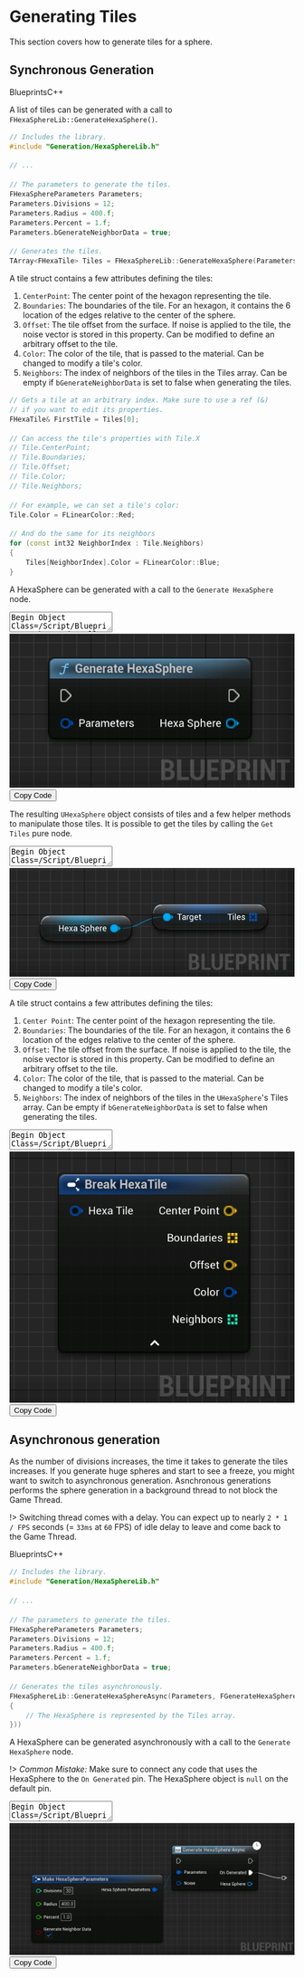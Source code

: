 # Generating Tiles

This section covers how to generate tiles for a sphere.


## Synchronous Generation

<div class="code-switcher show-cpp-false">
<div class="switcher" >
<span class="sw-bp" onclick="switchBp()">Blueprints</span><span class="sw-cpp" onclick="switchCpp()">C++</span>
</div>
<div class="cpp">

A list of tiles can be generated with a call to `FHexaSphereLib::GenerateHexaSphere()`.

```cpp
// Includes the library.
#include "Generation/HexaSphereLib.h"

// ...

// The parameters to generate the tiles.
FHexaSphereParameters Parameters;
Parameters.Divisions = 12;
Parameters.Radius = 400.f;
Parameters.Percent = 1.f; 
Parameters.bGenerateNeighborData = true;

// Generates the tiles.
TArray<FHexaTile> Tiles = FHexaSphereLib::GenerateHexaSphere(Parameters);
```


A tile struct contains a few attributes defining the tiles:
1. `CenterPoint`: The center point of the hexagon representing the tile.
2. `Boundaries`: The boundaries of the tile. For an hexagon, it contains the 6 location of the edges relative to the center of the sphere.
3. `Offset`: The tile offset from the surface. If noise is applied to the tile, the noise vector is stored in this property. Can be modified to define an arbitrary offset to the tile.
4. `Color`: The color of the tile, that is passed to the material. Can be changed to modify a tile's color.
5. `Neighbors`: The index of neighbors of the tiles in the Tiles array. Can be empty if `bGenerateNeighborData` is set to false when generating the tiles.

```cpp
// Gets a tile at an arbitrary index. Make sure to use a ref (&)
// if you want to edit its properties.
FHexaTile& FirstTile = Tiles[0];

// Can access the tile's properties with Tile.X
// Tile.CenterPoint;
// Tile.Boundaries;
// Tile.Offset;
// Tile.Color;
// Tile.Neighbors;

// For example, we can set a tile's color:
Tile.Color = FLinearColor::Red;

// And do the same for its neighbors
for (const int32 NeighborIndex : Tile.Neighbors)
{
    Tiles[NeighborIndex].Color = FLinearColor::Blue;
}
```


</div>

<div class="bp">

A HexaSphere can be generated with a call to the `Generate HexaSphere` node.


<div class="bpcode">
<textarea readonly>
Begin Object Class=/Script/BlueprintGraph.K2Node_CallFunction Name="K2Node_CallFunction_1" ExportPath=/Script/BlueprintGraph.K2Node_CallFunction'"/Game/QuickStart/MyPlanet.MyPlanet:EventGraph.K2Node_CallFunction_1"'
   FunctionReference=(MemberParent=/Script/CoreUObject.Class'"/Script/HexaSphereLib.HexaSphere"',MemberName="GenerateHexaSphere")
   NodePosX=-432
   NodePosY=-576
   NodeGuid=031E3F964DE1EB358981D7B68C26FFC6
   CustomProperties Pin (PinId=B581677E4BD17A367980869296592A2A,PinName="execute",PinToolTip="\nExec",PinType.PinCategory="exec",PinType.PinSubCategory="",PinType.PinSubCategoryObject=None,PinType.PinSubCategoryMemberReference=(),PinType.PinValueType=(),PinType.ContainerType=None,PinType.bIsReference=False,PinType.bIsConst=False,PinType.bIsWeakPointer=False,PinType.bIsUObjectWrapper=False,PinType.bSerializeAsSinglePrecisionFloat=False,PersistentGuid=00000000000000000000000000000000,bHidden=False,bNotConnectable=False,bDefaultValueIsReadOnly=False,bDefaultValueIsIgnored=False,bAdvancedView=False,bOrphanedPin=False,)
   CustomProperties Pin (PinId=B95F675847C265571F4FA5A614018EDA,PinName="then",PinToolTip="\nExec",Direction="EGPD_Output",PinType.PinCategory="exec",PinType.PinSubCategory="",PinType.PinSubCategoryObject=None,PinType.PinSubCategoryMemberReference=(),PinType.PinValueType=(),PinType.ContainerType=None,PinType.bIsReference=False,PinType.bIsConst=False,PinType.bIsWeakPointer=False,PinType.bIsUObjectWrapper=False,PinType.bSerializeAsSinglePrecisionFloat=False,PersistentGuid=00000000000000000000000000000000,bHidden=False,bNotConnectable=False,bDefaultValueIsReadOnly=False,bDefaultValueIsIgnored=False,bAdvancedView=False,bOrphanedPin=False,)
   CustomProperties Pin (PinId=0D98338D45321D5D7AC106A2F66B0488,PinName="self",PinFriendlyName=NSLOCTEXT("K2Node", "Target", "Target"),PinToolTip="Target\nHexa Sphere Object Reference",PinType.PinCategory="object",PinType.PinSubCategory="",PinType.PinSubCategoryObject=/Script/CoreUObject.Class'"/Script/HexaSphereLib.HexaSphere"',PinType.PinSubCategoryMemberReference=(),PinType.PinValueType=(),PinType.ContainerType=None,PinType.bIsReference=False,PinType.bIsConst=False,PinType.bIsWeakPointer=False,PinType.bIsUObjectWrapper=False,PinType.bSerializeAsSinglePrecisionFloat=False,DefaultObject="/Script/HexaSphereLib.Default__HexaSphere",PersistentGuid=00000000000000000000000000000000,bHidden=True,bNotConnectable=False,bDefaultValueIsReadOnly=False,bDefaultValueIsIgnored=False,bAdvancedView=False,bOrphanedPin=False,)
   CustomProperties Pin (PinId=D119B6464B7C5DEA59744AA9606F6E85,PinName="Parameters",PinToolTip="Parameters\nHexa Sphere Parameters Structure (by ref)\n\nThe parameters to generate the tiles.",PinType.PinCategory="struct",PinType.PinSubCategory="",PinType.PinSubCategoryObject=/Script/CoreUObject.ScriptStruct'"/Script/HexaSphereLib.HexaSphereParameters"',PinType.PinSubCategoryMemberReference=(),PinType.PinValueType=(),PinType.ContainerType=None,PinType.bIsReference=True,PinType.bIsConst=True,PinType.bIsWeakPointer=False,PinType.bIsUObjectWrapper=False,PinType.bSerializeAsSinglePrecisionFloat=False,PersistentGuid=00000000000000000000000000000000,bHidden=False,bNotConnectable=False,bDefaultValueIsReadOnly=False,bDefaultValueIsIgnored=True,bAdvancedView=False,bOrphanedPin=False,)
   CustomProperties Pin (PinId=B9509FF64B3BFD2EACDBC984ABE66028,PinName="ReturnValue",PinFriendlyName=NSLOCTEXT("", "6157BE9E4E3349D290C06BB4CBABFC2E", "HexaSphere"),PinToolTip="Hexa Sphere\nHexa Sphere Object Reference\n\nA list of tiles covering a sphere.",Direction="EGPD_Output",PinType.PinCategory="object",PinType.PinSubCategory="",PinType.PinSubCategoryObject=/Script/CoreUObject.Class'"/Script/HexaSphereLib.HexaSphere"',PinType.PinSubCategoryMemberReference=(),PinType.PinValueType=(),PinType.ContainerType=None,PinType.bIsReference=False,PinType.bIsConst=False,PinType.bIsWeakPointer=False,PinType.bIsUObjectWrapper=False,PinType.bSerializeAsSinglePrecisionFloat=False,PersistentGuid=00000000000000000000000000000000,bHidden=False,bNotConnectable=False,bDefaultValueIsReadOnly=False,bDefaultValueIsIgnored=False,bAdvancedView=False,bOrphanedPin=False,)
End Object
</textarea>
<img src="_images/GenerateHexaSphereSync.png"/>
<button onclick="copyBlueprintCode(this)">Copy Code</button>
</div>

The resulting `UHexaSphere` object consists of tiles and a few helper methods to manipulate those tiles. It is possible to get the tiles by calling the `Get Tiles` pure node.

<div class="bpcode">
<textarea readonly>
Begin Object Class=/Script/BlueprintGraph.K2Node_VariableGet Name="K2Node_VariableGet_1" ExportPath=/Script/BlueprintGraph.K2Node_VariableGet'"/Game/QuickStart/MyPlanet.MyPlanet:EventGraph.K2Node_VariableGet_1"'
   VariableReference=(MemberParent=/Script/CoreUObject.Class'"/Script/HexaSphereLib.HexaSphere"',MemberName="Tiles")
   SelfContextInfo=NotSelfContext
   NodePosX=-544
   NodePosY=-784
   NodeGuid=CC054E2844036A0CD470D799FC6B1F66
   CustomProperties Pin (PinId=4E23CD844485E9286D1949914A657F4A,PinName="Tiles",PinFriendlyName="Tiles",Direction="EGPD_Output",PinType.PinCategory="struct",PinType.PinSubCategory="",PinType.PinSubCategoryObject=/Script/CoreUObject.ScriptStruct'"/Script/HexaSphereLib.HexaTile"',PinType.PinSubCategoryMemberReference=(),PinType.PinValueType=(),PinType.ContainerType=Array,PinType.bIsReference=False,PinType.bIsConst=False,PinType.bIsWeakPointer=False,PinType.bIsUObjectWrapper=False,PinType.bSerializeAsSinglePrecisionFloat=False,PersistentGuid=00000000000000000000000000000000,bHidden=False,bNotConnectable=False,bDefaultValueIsReadOnly=False,bDefaultValueIsIgnored=False,bAdvancedView=False,bOrphanedPin=False,)
   CustomProperties Pin (PinId=30879727407F96ED4FD38F87756CE38B,PinName="self",PinFriendlyName=NSLOCTEXT("K2Node", "Target", "Target"),PinType.PinCategory="object",PinType.PinSubCategory="",PinType.PinSubCategoryObject=/Script/CoreUObject.Class'"/Script/HexaSphereLib.HexaSphere"',PinType.PinSubCategoryMemberReference=(),PinType.PinValueType=(),PinType.ContainerType=None,PinType.bIsReference=False,PinType.bIsConst=False,PinType.bIsWeakPointer=False,PinType.bIsUObjectWrapper=False,PinType.bSerializeAsSinglePrecisionFloat=False,LinkedTo=(K2Node_VariableGet_3 DB3F9FB14702CCE8017FF680823C6FB8,),PersistentGuid=00000000000000000000000000000000,bHidden=False,bNotConnectable=False,bDefaultValueIsReadOnly=False,bDefaultValueIsIgnored=False,bAdvancedView=False,bOrphanedPin=False,)
End Object
Begin Object Class=/Script/BlueprintGraph.K2Node_VariableGet Name="K2Node_VariableGet_3" ExportPath=/Script/BlueprintGraph.K2Node_VariableGet'"/Game/QuickStart/MyPlanet.MyPlanet:EventGraph.K2Node_VariableGet_3"'
   VariableReference=(MemberName="Hexa Sphere",MemberGuid=FD75A70E45BA20382AA5B9A8C345B35C,bSelfContext=True)
   NodePosX=-704
   NodePosY=-768
   NodeGuid=1B9855B544BC61DCEB21EC9D48D4E675
   CustomProperties Pin (PinId=DB3F9FB14702CCE8017FF680823C6FB8,PinName="Hexa Sphere",Direction="EGPD_Output",PinType.PinCategory="object",PinType.PinSubCategory="",PinType.PinSubCategoryObject=/Script/CoreUObject.Class'"/Script/HexaSphereLib.HexaSphere"',PinType.PinSubCategoryMemberReference=(),PinType.PinValueType=(),PinType.ContainerType=None,PinType.bIsReference=False,PinType.bIsConst=False,PinType.bIsWeakPointer=False,PinType.bIsUObjectWrapper=False,PinType.bSerializeAsSinglePrecisionFloat=False,LinkedTo=(K2Node_VariableGet_1 30879727407F96ED4FD38F87756CE38B,),PersistentGuid=00000000000000000000000000000000,bHidden=False,bNotConnectable=False,bDefaultValueIsReadOnly=False,bDefaultValueIsIgnored=False,bAdvancedView=False,bOrphanedPin=False,)
   CustomProperties Pin (PinId=F5D6718B4BD46765D3A035AA52BB8D2E,PinName="self",PinFriendlyName=NSLOCTEXT("K2Node", "Target", "Target"),PinType.PinCategory="object",PinType.PinSubCategory="",PinType.PinSubCategoryObject=/Script/Engine.BlueprintGeneratedClass'"/Game/QuickStart/MyPlanet.MyPlanet_C"',PinType.PinSubCategoryMemberReference=(),PinType.PinValueType=(),PinType.ContainerType=None,PinType.bIsReference=False,PinType.bIsConst=False,PinType.bIsWeakPointer=False,PinType.bIsUObjectWrapper=False,PinType.bSerializeAsSinglePrecisionFloat=False,PersistentGuid=00000000000000000000000000000000,bHidden=True,bNotConnectable=False,bDefaultValueIsReadOnly=False,bDefaultValueIsIgnored=False,bAdvancedView=False,bOrphanedPin=False,)
End Object
</textarea>
<img src="_images/GetTiles.png"/>
<button onclick="copyBlueprintCode(this)">Copy Code</button>
</div>

A tile struct contains a few attributes defining the tiles:
1. `Center Point`: The center point of the hexagon representing the tile.
2. `Boundaries`: The boundaries of the tile. For an hexagon, it contains the 6 location of the edges relative to the center of the sphere.
3. `Offset`: The tile offset from the surface. If noise is applied to the tile, the noise vector is stored in this property. Can be modified to define an arbitrary offset to the tile.
4. `Color`: The color of the tile, that is passed to the material. Can be changed to modify a tile's color.
5. `Neighbors`: The index of neighbors of the tiles in the `UHexaSphere`'s Tiles array. Can be empty if `bGenerateNeighborData` is set to false when generating the tiles.

<div class="bpcode">
<textarea readonly>
Begin Object Class=/Script/BlueprintGraph.K2Node_BreakStruct Name="K2Node_BreakStruct_0" ExportPath=/Script/BlueprintGraph.K2Node_BreakStruct'"/Game/QuickStart/MyPlanet.MyPlanet:EventGraph.K2Node_BreakStruct_0"'
   bMadeAfterOverridePinRemoval=True
   ShowPinForProperties(0)=(PropertyName="CenterPoint",PropertyFriendlyName="Center Point",PropertyTooltip="The center point of the tile.",CategoryName="Tile",bShowPin=True,bCanToggleVisibility=True)
   ShowPinForProperties(1)=(PropertyName="Faces",PropertyFriendlyName="Faces",PropertyTooltip="The faces composing this tile, represented by 3 vertices.",CategoryName="Tile",bShowPin=True,bCanToggleVisibility=True)
   ShowPinForProperties(2)=(PropertyName="Boundaries",PropertyFriendlyName="Boundaries",PropertyTooltip="The boundaries of the tile. Each element is a vertex of the (hexa/penta)gone.",CategoryName="Tile",bShowPin=True,bCanToggleVisibility=True)
   ShowPinForProperties(3)=(PropertyName="Offset",PropertyFriendlyName="Offset",PropertyTooltip="The offset of the tile.",CategoryName="Tile",bShowPin=True,bCanToggleVisibility=True)
   ShowPinForProperties(4)=(PropertyName="Color",PropertyFriendlyName="Color",PropertyTooltip="The color of the tile. Passed as Vertex color for the vertices composing\nthis tile.",CategoryName="Tile",bShowPin=True,bCanToggleVisibility=True)
   ShowPinForProperties(5)=(PropertyName="Neighbors",PropertyFriendlyName="Neighbors",PropertyTooltip="The index of the neighboring tiles.",CategoryName="Tile",bShowPin=True,bCanToggleVisibility=True)
   StructType=/Script/CoreUObject.ScriptStruct'"/Script/HexaSphereLib.HexaTile"'
   NodePosX=-832
   NodePosY=-1136
   AdvancedPinDisplay=Shown
   NodeGuid=84F57C7246A774B22BBB4CA1590DAF1A
   CustomProperties Pin (PinId=072E15904F7743A2ECCC5CA0488B4023,PinName="HexaTile",PinType.PinCategory="struct",PinType.PinSubCategory="",PinType.PinSubCategoryObject=/Script/CoreUObject.ScriptStruct'"/Script/HexaSphereLib.HexaTile"',PinType.PinSubCategoryMemberReference=(),PinType.PinValueType=(),PinType.ContainerType=None,PinType.bIsReference=True,PinType.bIsConst=True,PinType.bIsWeakPointer=False,PinType.bIsUObjectWrapper=False,PinType.bSerializeAsSinglePrecisionFloat=False,PersistentGuid=00000000000000000000000000000000,bHidden=False,bNotConnectable=False,bDefaultValueIsReadOnly=False,bDefaultValueIsIgnored=False,bAdvancedView=False,bOrphanedPin=False,)
   CustomProperties Pin (PinId=087A52E348F6499849C09D9F584274CC,PinName="CenterPoint",PinFriendlyName="Center Point",PinToolTip="Center Point\nVector\n\nThe center point of the tile.",Direction="EGPD_Output",PinType.PinCategory="struct",PinType.PinSubCategory="",PinType.PinSubCategoryObject=/Script/CoreUObject.ScriptStruct'"/Script/CoreUObject.Vector"',PinType.PinSubCategoryMemberReference=(),PinType.PinValueType=(),PinType.ContainerType=None,PinType.bIsReference=False,PinType.bIsConst=False,PinType.bIsWeakPointer=False,PinType.bIsUObjectWrapper=False,PinType.bSerializeAsSinglePrecisionFloat=False,PersistentGuid=00000000000000000000000000000000,bHidden=False,bNotConnectable=False,bDefaultValueIsReadOnly=False,bDefaultValueIsIgnored=False,bAdvancedView=False,bOrphanedPin=False,)
   CustomProperties Pin (PinId=4729F41F4A128B71827654A77674CB16,PinName="Faces",PinFriendlyName="Faces",PinToolTip="Faces\nArray of Vectors\n\nThe faces composing this tile, represented by 3 vertices.",Direction="EGPD_Output",PinType.PinCategory="struct",PinType.PinSubCategory="",PinType.PinSubCategoryObject=/Script/CoreUObject.ScriptStruct'"/Script/CoreUObject.Vector"',PinType.PinSubCategoryMemberReference=(),PinType.PinValueType=(),PinType.ContainerType=Array,PinType.bIsReference=False,PinType.bIsConst=False,PinType.bIsWeakPointer=False,PinType.bIsUObjectWrapper=False,PinType.bSerializeAsSinglePrecisionFloat=False,PersistentGuid=00000000000000000000000000000000,bHidden=False,bNotConnectable=False,bDefaultValueIsReadOnly=False,bDefaultValueIsIgnored=False,bAdvancedView=False,bOrphanedPin=False,)
   CustomProperties Pin (PinId=1FF4671A4BD575144F4E1C8012682A0A,PinName="Boundaries",PinFriendlyName="Boundaries",PinToolTip="Boundaries\nArray of Vectors\n\nThe boundaries of the tile. Each element is a vertex of the (hexa/penta)gone.",Direction="EGPD_Output",PinType.PinCategory="struct",PinType.PinSubCategory="",PinType.PinSubCategoryObject=/Script/CoreUObject.ScriptStruct'"/Script/CoreUObject.Vector"',PinType.PinSubCategoryMemberReference=(),PinType.PinValueType=(),PinType.ContainerType=Array,PinType.bIsReference=False,PinType.bIsConst=False,PinType.bIsWeakPointer=False,PinType.bIsUObjectWrapper=False,PinType.bSerializeAsSinglePrecisionFloat=False,PersistentGuid=00000000000000000000000000000000,bHidden=False,bNotConnectable=False,bDefaultValueIsReadOnly=False,bDefaultValueIsIgnored=False,bAdvancedView=True,bOrphanedPin=False,)
   CustomProperties Pin (PinId=4C7926BD419751ED4A6BEEA665C10859,PinName="Offset",PinFriendlyName="Offset",PinToolTip="Offset\nVector\n\nThe offset of the tile.",Direction="EGPD_Output",PinType.PinCategory="struct",PinType.PinSubCategory="",PinType.PinSubCategoryObject=/Script/CoreUObject.ScriptStruct'"/Script/CoreUObject.Vector"',PinType.PinSubCategoryMemberReference=(),PinType.PinValueType=(),PinType.ContainerType=None,PinType.bIsReference=False,PinType.bIsConst=False,PinType.bIsWeakPointer=False,PinType.bIsUObjectWrapper=False,PinType.bSerializeAsSinglePrecisionFloat=False,PersistentGuid=00000000000000000000000000000000,bHidden=False,bNotConnectable=False,bDefaultValueIsReadOnly=False,bDefaultValueIsIgnored=False,bAdvancedView=True,bOrphanedPin=False,)
   CustomProperties Pin (PinId=A630327047E928102A0D509B37747138,PinName="Color",PinFriendlyName="Color",PinToolTip="Color\nLinear Color Structure\n\nThe color of the tile. Passed as Vertex color for the vertices composing\nthis tile.",Direction="EGPD_Output",PinType.PinCategory="struct",PinType.PinSubCategory="",PinType.PinSubCategoryObject=/Script/CoreUObject.ScriptStruct'"/Script/CoreUObject.LinearColor"',PinType.PinSubCategoryMemberReference=(),PinType.PinValueType=(),PinType.ContainerType=None,PinType.bIsReference=False,PinType.bIsConst=False,PinType.bIsWeakPointer=False,PinType.bIsUObjectWrapper=False,PinType.bSerializeAsSinglePrecisionFloat=False,PersistentGuid=00000000000000000000000000000000,bHidden=False,bNotConnectable=False,bDefaultValueIsReadOnly=False,bDefaultValueIsIgnored=False,bAdvancedView=True,bOrphanedPin=False,)
   CustomProperties Pin (PinId=40CC21DD4D4E655BFE0FCDA930C008B1,PinName="Neighbors",PinFriendlyName="Neighbors",PinToolTip="Neighbors\nArray of Integers\n\nThe index of the neighboring tiles.",Direction="EGPD_Output",PinType.PinCategory="int",PinType.PinSubCategory="",PinType.PinSubCategoryObject=None,PinType.PinSubCategoryMemberReference=(),PinType.PinValueType=(),PinType.ContainerType=Array,PinType.bIsReference=False,PinType.bIsConst=False,PinType.bIsWeakPointer=False,PinType.bIsUObjectWrapper=False,PinType.bSerializeAsSinglePrecisionFloat=False,PersistentGuid=00000000000000000000000000000000,bHidden=False,bNotConnectable=False,bDefaultValueIsReadOnly=False,bDefaultValueIsIgnored=False,bAdvancedView=True,bOrphanedPin=False,)
End Object
</textarea>
<img src="_images/BreakTileStruct.png"/>
<button onclick="copyBlueprintCode(this)">Copy Code</button>
</div>

</div>
</div>

## Asynchronous generation

As the number of divisions increases, the time it takes to generate the tiles increases. If you generate huge spheres and start to see a freeze, you might want to switch to asynchronous generation. Asnchronous generations performs the sphere generation in a background thread to not block the Game Thread.

!> Switching thread comes with a delay. You can expect up to nearly `2 * 1 / FPS` seconds (= `33ms` at `60` FPS) of idle delay to leave and come back to the Game Thread. 

<div class="code-switcher show-cpp-false">
<div class="switcher" >
<span class="sw-bp" onclick="switchBp()">Blueprints</span><span class="sw-cpp" onclick="switchCpp()">C++</span>
</div>
<div class="cpp">

```cpp
// Includes the library.
#include "Generation/HexaSphereLib.h"

// ...

// The parameters to generate the tiles.
FHexaSphereParameters Parameters;
Parameters.Divisions = 12;
Parameters.Radius = 400.f;
Parameters.Percent = 1.f; 
Parameters.bGenerateNeighborData = true;

// Generates the tiles asynchronously.
FHexaSphereLib::GenerateHexaSphereAsync(Parameters, FGenerateHexaSphereCallback::CreateLambda([](TArray<FHexaTile> Tiles) -> void
{
    // The HexaSphere is represented by the Tiles array.
}))
```

</div>

<div class="bp">

A HexaSphere can be generated asynchronously with a call to the `Generate HexaSphere` node.

!> *Common Mistake:* Make sure to connect any code that uses the HexaSphere to the `On Generated` pin. The HexaSphere object is `null` on the default pin.

<div class="bpcode">
<textarea readonly>
Begin Object Class=/Script/BlueprintGraph.K2Node_AsyncAction Name="K2Node_AsyncAction_0" ExportPath=/Script/BlueprintGraph.K2Node_AsyncAction'"/Game/QuickStart/MyPlanet.MyPlanet:EventGraph.K2Node_AsyncAction_0"'
   ProxyFactoryFunctionName="GenerateHexaSphereAsync"
   ProxyFactoryClass=/Script/CoreUObject.Class'"/Script/HexaSphereLib.GenerateHexaSphereProxy"'
   ProxyClass=/Script/CoreUObject.Class'"/Script/HexaSphereLib.GenerateHexaSphereProxy"'
   NodePosX=-544
   NodePosY=-592
   NodeGuid=FA9C436B4F1D1A7D5E0BAD8E9BB23992
   CustomProperties Pin (PinId=F36D3D0E4547CA4045CEA08806442901,PinName="execute",PinToolTip="\nExec",PinType.PinCategory="exec",PinType.PinSubCategory="",PinType.PinSubCategoryObject=None,PinType.PinSubCategoryMemberReference=(),PinType.PinValueType=(),PinType.ContainerType=None,PinType.bIsReference=False,PinType.bIsConst=False,PinType.bIsWeakPointer=False,PinType.bIsUObjectWrapper=False,PinType.bSerializeAsSinglePrecisionFloat=False,PersistentGuid=00000000000000000000000000000000,bHidden=False,bNotConnectable=False,bDefaultValueIsReadOnly=False,bDefaultValueIsIgnored=False,bAdvancedView=False,bOrphanedPin=False,)
   CustomProperties Pin (PinId=AB1629E5468FC8BE6735C78B80A88096,PinName="then",Direction="EGPD_Output",PinType.PinCategory="exec",PinType.PinSubCategory="",PinType.PinSubCategoryObject=None,PinType.PinSubCategoryMemberReference=(),PinType.PinValueType=(),PinType.ContainerType=None,PinType.bIsReference=False,PinType.bIsConst=False,PinType.bIsWeakPointer=False,PinType.bIsUObjectWrapper=False,PinType.bSerializeAsSinglePrecisionFloat=False,PersistentGuid=00000000000000000000000000000000,bHidden=False,bNotConnectable=False,bDefaultValueIsReadOnly=False,bDefaultValueIsIgnored=False,bAdvancedView=False,bOrphanedPin=False,)
   CustomProperties Pin (PinId=55A1C3EE4E4066E8D8AAE291F8CD6413,PinName="OnGenerated",PinFriendlyName=NSLOCTEXT("", "91F2007143E47D9EF08129B76D7659BD", "On Generated"),Direction="EGPD_Output",PinType.PinCategory="exec",PinType.PinSubCategory="",PinType.PinSubCategoryObject=None,PinType.PinSubCategoryMemberReference=(),PinType.PinValueType=(),PinType.ContainerType=None,PinType.bIsReference=False,PinType.bIsConst=False,PinType.bIsWeakPointer=False,PinType.bIsUObjectWrapper=False,PinType.bSerializeAsSinglePrecisionFloat=False,LinkedTo=(K2Node_Knot_0 B075BD744E801B73E855FDB899A5E7A5,),PersistentGuid=00000000000000000000000000000000,bHidden=False,bNotConnectable=False,bDefaultValueIsReadOnly=False,bDefaultValueIsIgnored=False,bAdvancedView=False,bOrphanedPin=False,)
   CustomProperties Pin (PinId=831FD72441842C6E870E3081F1F8848B,PinName="HexaSphere",PinToolTip="Hexa Sphere\nHexa Sphere Object Reference",Direction="EGPD_Output",PinType.PinCategory="object",PinType.PinSubCategory="",PinType.PinSubCategoryObject=/Script/CoreUObject.Class'"/Script/HexaSphereLib.HexaSphere"',PinType.PinSubCategoryMemberReference=(),PinType.PinValueType=(),PinType.ContainerType=None,PinType.bIsReference=False,PinType.bIsConst=False,PinType.bIsWeakPointer=False,PinType.bIsUObjectWrapper=False,PinType.bSerializeAsSinglePrecisionFloat=False,PersistentGuid=00000000000000000000000000000000,bHidden=False,bNotConnectable=False,bDefaultValueIsReadOnly=False,bDefaultValueIsIgnored=False,bAdvancedView=False,bOrphanedPin=False,)
   CustomProperties Pin (PinId=1C371A4243F03D7A69CB04AE2E9A0D12,PinName="Parameters",PinToolTip="Parameters\nHexa Sphere Parameters Structure",PinType.PinCategory="struct",PinType.PinSubCategory="",PinType.PinSubCategoryObject=/Script/CoreUObject.ScriptStruct'"/Script/HexaSphereLib.HexaSphereParameters"',PinType.PinSubCategoryMemberReference=(),PinType.PinValueType=(),PinType.ContainerType=None,PinType.bIsReference=False,PinType.bIsConst=False,PinType.bIsWeakPointer=False,PinType.bIsUObjectWrapper=False,PinType.bSerializeAsSinglePrecisionFloat=False,LinkedTo=(K2Node_MakeStruct_0 FF98C99043547AC5244A0C9774B46338,),PersistentGuid=00000000000000000000000000000000,bHidden=False,bNotConnectable=False,bDefaultValueIsReadOnly=False,bDefaultValueIsIgnored=False,bAdvancedView=False,bOrphanedPin=False,)
   CustomProperties Pin (PinId=630ED1114E44F0D2FA570592D70473A9,PinName="Noise",PinToolTip="Noise\nHexa Sphere Noise Structure",PinType.PinCategory="struct",PinType.PinSubCategory="",PinType.PinSubCategoryObject=/Script/CoreUObject.ScriptStruct'"/Script/HexaSphereLib.HexaSphereNoise"',PinType.PinSubCategoryMemberReference=(),PinType.PinValueType=(),PinType.ContainerType=None,PinType.bIsReference=False,PinType.bIsConst=False,PinType.bIsWeakPointer=False,PinType.bIsUObjectWrapper=False,PinType.bSerializeAsSinglePrecisionFloat=False,PersistentGuid=00000000000000000000000000000000,bHidden=False,bNotConnectable=False,bDefaultValueIsReadOnly=False,bDefaultValueIsIgnored=False,bAdvancedView=False,bOrphanedPin=False,)
End Object
Begin Object Class=/Script/BlueprintGraph.K2Node_MakeStruct Name="K2Node_MakeStruct_0" ExportPath=/Script/BlueprintGraph.K2Node_MakeStruct'"/Game/QuickStart/MyPlanet.MyPlanet:EventGraph.K2Node_MakeStruct_0"'
   bMadeAfterOverridePinRemoval=True
   ShowPinForProperties(0)=(PropertyName="Divisions",PropertyFriendlyName="Divisions",PropertyTooltip=NSLOCTEXT("", "A4EDBAB24C79BA1FCF535EBA6E9AD5CA", "The number of divisions to perform on the sphere.\nA higher number means more tiles. Greatly influences the generation time."),CategoryName="HexaSphere",bShowPin=True,bCanToggleVisibility=True)
   ShowPinForProperties(1)=(PropertyName="Radius",PropertyFriendlyName="Radius",PropertyTooltip=NSLOCTEXT("", "0673F3564904F9C7EC389D92DC1A7C74", "The radius of the hexasphere generated."),CategoryName="HexaSphere",bShowPin=True,bCanToggleVisibility=True)
   ShowPinForProperties(2)=(PropertyName="Percent",PropertyFriendlyName="Percent",PropertyTooltip=NSLOCTEXT("", "2F681C8647C7A8C9BF7E4F90050540BA", "The percentage each tile covers. Must be in [0;1]."),CategoryName="HexaSphere",bShowPin=True,bCanToggleVisibility=True)
   ShowPinForProperties(3)=(PropertyName="bGenerateNeighborData",PropertyFriendlyName="Generate Neighbor Data",PropertyTooltip=NSLOCTEXT("", "8B51DDE44FE60F60C0FCB79B9A630539", "If tile neighboring data should be generated."),CategoryName="HexaSphere",bShowPin=True,bCanToggleVisibility=True)
   StructType=/Script/CoreUObject.ScriptStruct'"/Script/HexaSphereLib.HexaSphereParameters"'
   NodePosX=-928
   NodePosY=-512
   NodeGuid=F2D577DC4FB7D17E3641949D48D0E4F3
   CustomProperties Pin (PinId=FF98C99043547AC5244A0C9774B46338,PinName="HexaSphereParameters",Direction="EGPD_Output",PinType.PinCategory="struct",PinType.PinSubCategory="",PinType.PinSubCategoryObject=/Script/CoreUObject.ScriptStruct'"/Script/HexaSphereLib.HexaSphereParameters"',PinType.PinSubCategoryMemberReference=(),PinType.PinValueType=(),PinType.ContainerType=None,PinType.bIsReference=False,PinType.bIsConst=False,PinType.bIsWeakPointer=False,PinType.bIsUObjectWrapper=False,PinType.bSerializeAsSinglePrecisionFloat=False,LinkedTo=(K2Node_AsyncAction_0 1C371A4243F03D7A69CB04AE2E9A0D12,),PersistentGuid=00000000000000000000000000000000,bHidden=False,bNotConnectable=False,bDefaultValueIsReadOnly=False,bDefaultValueIsIgnored=False,bAdvancedView=False,bOrphanedPin=False,)
   CustomProperties Pin (PinId=EF809302418C87EBEAE322ABC1990D97,PinName="Divisions",PinFriendlyName=NSLOCTEXT("", "70A46E6E44775189F5F0DFA11D6B39E9", "Divisions"),PinToolTip="Divisions\nInteger\n\nThe number of divisions to perform on the sphere.\nA higher number means more tiles. Greatly influences the generation time.",PinType.PinCategory="int",PinType.PinSubCategory="",PinType.PinSubCategoryObject=None,PinType.PinSubCategoryMemberReference=(),PinType.PinValueType=(),PinType.ContainerType=None,PinType.bIsReference=False,PinType.bIsConst=False,PinType.bIsWeakPointer=False,PinType.bIsUObjectWrapper=False,PinType.bSerializeAsSinglePrecisionFloat=False,DefaultValue="30",AutogeneratedDefaultValue="8",PersistentGuid=00000000000000000000000000000000,bHidden=False,bNotConnectable=False,bDefaultValueIsReadOnly=False,bDefaultValueIsIgnored=False,bAdvancedView=False,bOrphanedPin=False,)
   CustomProperties Pin (PinId=38E8572D4382F988CA8E3FAA546C49A5,PinName="Radius",PinFriendlyName=NSLOCTEXT("", "251EB26148F1284335A8CBB7DC52906F", "Radius"),PinToolTip="Radius\nFloat (single-precision)\n\nThe radius of the hexasphere generated.",PinType.PinCategory="real",PinType.PinSubCategory="float",PinType.PinSubCategoryObject=None,PinType.PinSubCategoryMemberReference=(),PinType.PinValueType=(),PinType.ContainerType=None,PinType.bIsReference=False,PinType.bIsConst=False,PinType.bIsWeakPointer=False,PinType.bIsUObjectWrapper=False,PinType.bSerializeAsSinglePrecisionFloat=False,DefaultValue="400.000000",AutogeneratedDefaultValue="10.000000",PersistentGuid=00000000000000000000000000000000,bHidden=False,bNotConnectable=False,bDefaultValueIsReadOnly=False,bDefaultValueIsIgnored=False,bAdvancedView=False,bOrphanedPin=False,)
   CustomProperties Pin (PinId=1682F1904AA2D67E6F9EF29C90111EA4,PinName="Percent",PinFriendlyName=NSLOCTEXT("", "47E251FF40C93EC05ADFDB9E8C330887", "Percent"),PinToolTip="Percent\nFloat (single-precision)\n\nThe percentage each tile covers. Must be in [0;1].",PinType.PinCategory="real",PinType.PinSubCategory="float",PinType.PinSubCategoryObject=None,PinType.PinSubCategoryMemberReference=(),PinType.PinValueType=(),PinType.ContainerType=None,PinType.bIsReference=False,PinType.bIsConst=False,PinType.bIsWeakPointer=False,PinType.bIsUObjectWrapper=False,PinType.bSerializeAsSinglePrecisionFloat=False,DefaultValue="1.000000",AutogeneratedDefaultValue="1.000000",PersistentGuid=00000000000000000000000000000000,bHidden=False,bNotConnectable=False,bDefaultValueIsReadOnly=False,bDefaultValueIsIgnored=False,bAdvancedView=False,bOrphanedPin=False,)
   CustomProperties Pin (PinId=1226DB60413E5E3FA6DEA297DED544FB,PinName="bGenerateNeighborData",PinFriendlyName=NSLOCTEXT("", "236F739846CDDD6FC45EA8B49B812FB5", "Generate Neighbor Data"),PinToolTip="Generate Neighbor Data\nBoolean\n\nIf tile neighboring data should be generated.",PinType.PinCategory="bool",PinType.PinSubCategory="",PinType.PinSubCategoryObject=None,PinType.PinSubCategoryMemberReference=(),PinType.PinValueType=(),PinType.ContainerType=None,PinType.bIsReference=False,PinType.bIsConst=False,PinType.bIsWeakPointer=False,PinType.bIsUObjectWrapper=False,PinType.bSerializeAsSinglePrecisionFloat=False,DefaultValue="True",AutogeneratedDefaultValue="True",PersistentGuid=00000000000000000000000000000000,bHidden=False,bNotConnectable=False,bDefaultValueIsReadOnly=False,bDefaultValueIsIgnored=False,bAdvancedView=False,bOrphanedPin=False,)
End Object
</textarea>
<img src="_images/GenerateSphereAsync.png"/>
<button onclick="copyBlueprintCode(this)">Copy Code</button>
</div>


</div>
</div>

<script>
setTimeout(() => {
	bShowCPP = !JSON.parse(getCookie('bShowCPP'));
	switchCode();
}, 0);
</script>

